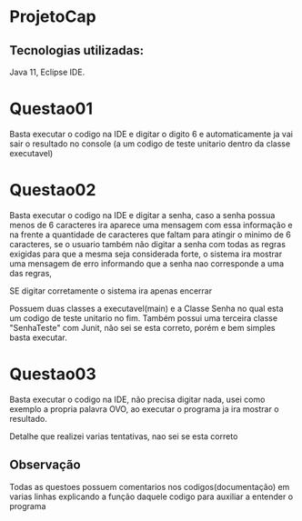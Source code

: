 # ProjetoCap

## Tecnologias utilizadas: 
Java 11, Eclipse IDE.

# Questao01
Basta executar o codigo na IDE e digitar o digito 6 e automaticamente ja vai sair o resultado no console 
(a um codigo de teste unitario dentro da classe executavel)

# Questao02
Basta executar o codigo na IDE e digitar a senha, caso a senha possua menos de 6 caracteres ira aparece uma mensagem com essa informação 
e na frente a quantidade de caracteres que faltam para atingir o minimo de 6 caracteres, se o usuario também não digitar a senha com todas as regras exigidas para que a mesma seja considerada forte, o sistema ira  mostrar uma mensagem de erro informando que a senha nao corresponde a uma das regras, 

SE digitar corretamente o sistema ira apenas encerrar 

Possuem duas classes a executavel(main) e a Classe Senha no qual esta um codigo de teste unitario no fim.
Também possui uma terceira classe "SenhaTeste" com Junit, não sei se esta correto, porém e bem simples basta executar. 

# Questao03
Basta executar o codigo na IDE, não precisa digitar nada, usei como exemplo a propria palavra OVO, ao executar o programa ja ira mostrar o resultado.

Detalhe que realizei varias tentativas, nao sei se esta correto

## Observação

Todas as questoes possuem comentarios nos codigos(documentação) em varias linhas explicando a função daquele codigo
para auxiliar a entender o programa
